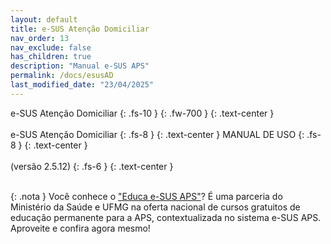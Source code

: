 ```yaml
---
layout: default
title: e-SUS Atenção Domiciliar
nav_order: 13
nav_exclude: false
has_children: true
description: "Manual e-SUS APS"
permalink: /docs/esusAD
last_modified_date: "23/04/2025"
---
```


e-SUS Atenção Domiciliar
{: .fs-10 }
{: .fw-700 }
{: .text-center }
<br>
<br>
e-SUS Atenção Domiciliar
{: .fs-8 }
{: .text-center }
MANUAL DE USO
{: .fs-8 }
{: .text-center }
<br>
<br>
(versão 2.5.12)
{: .fs-6 }
{: .text-center }
<br>
<br>

{: .nota }
Você conhece o ["Educa e-SUS APS"](https://educaesusaps.medicina.ufmg.br/)? É uma parceria do Ministério da Saúde e UFMG na oferta nacional de cursos gratuitos de educação permanente para a APS, contextualizada no sistema e-SUS APS. Aproveite e confira agora mesmo!
